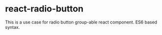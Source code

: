 # react-radio-button
This is a use case for radio button group-able react component. ES6 based syntax.
